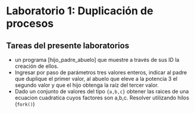 # Laboratorio 1: Duplicación de procesos

## Tareas del presente laboratorios
- un programa [hijo_padre_abuelo] que muestre a través de sus ID la creación de ellos.
- Ingresar por paso de parámetros tres valores enteros, indicar al padre que duplique el primer valor, al abuelo que eleve  a la potencia 3 el segundo valor y que el hijo obtenga la raíz del tercer valor.
- Dado un conjunto de valores del tipo `{a,b,c}` obtener las raices de una ecuacion cuadratica cuyos factores son a,b,c.  Resolver utilizando hilos (`fork()`)